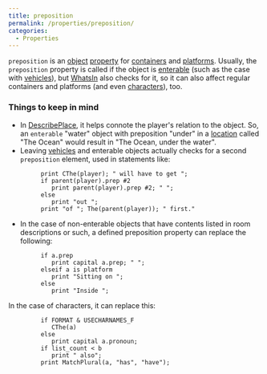 ```yaml
---
title: preposition
permalink: /properties/preposition/
categories: 
  - Properties
---
```


`preposition` is an [object](/globals/object/)
[property](/properties/) for
[containers](/basics/containers-and-platforms/) and
[platforms](/basics/containers-and-platforms/). Usually, the `preposition` property
is called if the object is [enterable](/attributes/enterable/) (such as
the case with [vehicles](/classes/vehicle/)), but
[WhatsIn](/routines/whatsin/) also checks for it, so it can also affect
regular containers and platforms (and even
[characters](/characters/)), too.

### Things to keep in mind

-   In [DescribePlace](/guts/describeplace/), it helps connote the
    player's relation to the object. So, an `enterable` "water" object
    with preposition "under" in a [location](/globals/location/) called
    "The Ocean" would result in "The Ocean, under the water".
-   Leaving [vehicles](/classes/vehicle/) and enterable objects
    actually checks for a second `preposition` element, used in
    statements like:

<!-- -->

             print CThe(player); " will have to get ";
             if parent(player).prep #2
                print parent(player).prep #2; " ";
             else
                print "out ";
             print "of "; The(parent(player)); " first."

-   In the case of non-enterable objects that have contents listed in
    room descriptions or such, a defined preposition property can
    replace the following:

<!-- -->

             if a.prep
                print capital a.prep; " ";
             elseif a is platform
                print "Sitting on ";
             else
                print "Inside ";

In the case of characters, it can replace this:

             if FORMAT & USECHARNAMES_F
                CThe(a)
             else
                print capital a.pronoun;
             if list_count < b
                print " also";
             print MatchPlural(a, "has", "have");
